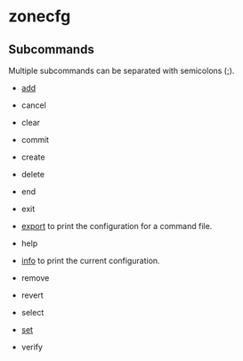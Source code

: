 # zonecfg

## Subcommands

Multiple subcommands can be separated with semicolons (;).

- [add](./add/)

- cancel

- clear

- commit

- create

- delete

- end

- exit

- [export](./export/) to print the configuration for a command file.

- help

- [info](./info/) to print the current configuration.

- remove

- revert

- select

- [set](./set/)

- verify
